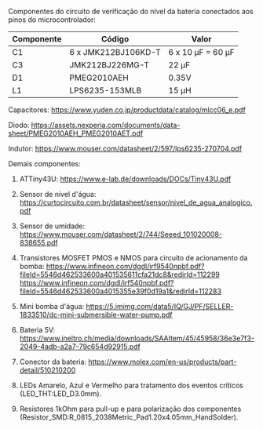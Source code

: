 Componentes do circuito de verificação do nível da bateria conectados aos pinos do microcontrolador:

|Componente|Código|Valor|
|--|--|--|
|C1|6 x JMK212BJ106KD-T|6 x 10 µF = 60 µF|
|C3|JMK212BJ226MG-T|22 µF|
|D1|PMEG2010AEH|0.35V|
|L1|LPS6235-153MLB|15 µH|

Capacitores: https://www.yuden.co.jp/productdata/catalog/mlcc06_e.pdf

Diodo: https://assets.nexperia.com/documents/data-sheet/PMEG2010AEH_PMEG2010AET.pdf

Indutor: https://www.mouser.com/datasheet/2/597/lps6235-270704.pdf

Demais componentes:

1. ATTiny43U: https://www.e-lab.de/downloads/DOCs/Tiny43U.pdf

1. Sensor de nível d'água: https://curtocircuito.com.br/datasheet/sensor/nivel_de_agua_analogico.pdf

1. Sensor de umidade: https://www.mouser.com/datasheet/2/744/Seeed_101020008-838655.pdf

4. Transistores MOSFET PMOS e NMOS para circuito de acionamento da bomba:
https://www.infineon.com/dgdl/irf9540npbf.pdf?fileId=5546d462533600a401535611cfa21dc8&redirId=112299
https://www.infineon.com/dgdl/irf540npbf.pdf?fileId=5546d462533600a4015355e39f0d19a1&redirId=112283

5. Mini bomba d'água: https://5.imimg.com/data5/IQ/GJ/PF/SELLER-1833510/dc-mini-submersible-water-pump.pdf

6. Bateria 5V: https://www.ineltro.ch/media/downloads/SAAItem/45/45958/36e3e7f3-2049-4adb-a2a7-79c654d92915.pdf

7. Conector da bateria: https://www.molex.com/en-us/products/part-detail/510210200

8. LEDs Amarelo, Azul e Vermelho para tratamento dos eventos críticos (LED_THT:LED_D3.0mm).

9. Resistores 1kOhm para pull-up e para polarização dos componentes (Resistor_SMD:R_0815_2038Metric_Pad1.20x4.05mm_HandSolder).